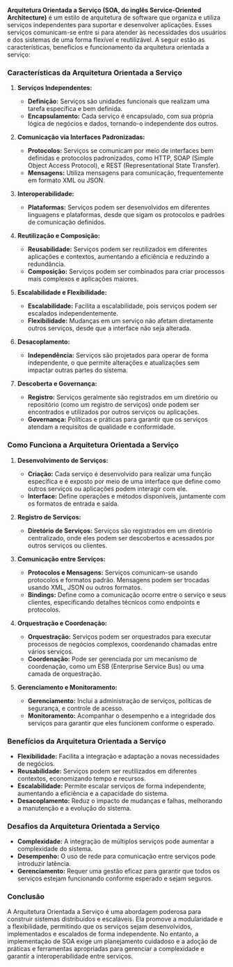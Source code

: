 **Arquitetura Orientada a Serviço (SOA, do inglês Service-Oriented Architecture)** é um estilo de arquitetura de software que organiza e utiliza serviços independentes para suportar e desenvolver aplicações. Esses serviços comunicam-se entre si para atender às necessidades dos usuários e dos sistemas de uma forma flexível e reutilizável. A seguir estão as características, benefícios e funcionamento da arquitetura orientada a serviço:

### **Características da Arquitetura Orientada a Serviço**

1. **Serviços Independentes:**
    
    - **Definição:** Serviços são unidades funcionais que realizam uma tarefa específica e bem definida.
    - **Encapsulamento:** Cada serviço é encapsulado, com sua própria lógica de negócios e dados, tornando-o independente dos outros.
2. **Comunicação via Interfaces Padronizadas:**
    
    - **Protocolos:** Serviços se comunicam por meio de interfaces bem definidas e protocolos padronizados, como HTTP, SOAP (Simple Object Access Protocol), e REST (Representational State Transfer).
    - **Mensagens:** Utiliza mensagens para comunicação, frequentemente em formato XML ou JSON.
3. **Interoperabilidade:**
    
    - **Plataformas:** Serviços podem ser desenvolvidos em diferentes linguagens e plataformas, desde que sigam os protocolos e padrões de comunicação definidos.
4. **Reutilização e Composição:**
    
    - **Reusabilidade:** Serviços podem ser reutilizados em diferentes aplicações e contextos, aumentando a eficiência e reduzindo a redundância.
    - **Composição:** Serviços podem ser combinados para criar processos mais complexos e aplicações maiores.
5. **Escalabilidade e Flexibilidade:**
    
    - **Escalabilidade:** Facilita a escalabilidade, pois serviços podem ser escalados independentemente.
    - **Flexibilidade:** Mudanças em um serviço não afetam diretamente outros serviços, desde que a interface não seja alterada.
6. **Desacoplamento:**
    
    - **Independência:** Serviços são projetados para operar de forma independente, o que permite alterações e atualizações sem impactar outras partes do sistema.
7. **Descoberta e Governança:**
    
    - **Registro:** Serviços geralmente são registrados em um diretório ou repositório (como um registro de serviços) onde podem ser encontrados e utilizados por outros serviços ou aplicações.
    - **Governança:** Políticas e práticas para garantir que os serviços atendam a requisitos de qualidade e conformidade.

### **Como Funciona a Arquitetura Orientada a Serviço**

1. **Desenvolvimento de Serviços:**
    
    - **Criação:** Cada serviço é desenvolvido para realizar uma função específica e é exposto por meio de uma interface que define como outros serviços ou aplicações podem interagir com ele.
    - **Interface:** Define operações e métodos disponíveis, juntamente com os formatos de entrada e saída.
2. **Registro de Serviços:**
    
    - **Diretório de Serviços:** Serviços são registrados em um diretório centralizado, onde eles podem ser descobertos e acessados por outros serviços ou clientes.
3. **Comunicação entre Serviços:**
    
    - **Protocolos e Mensagens:** Serviços comunicam-se usando protocolos e formatos padrão. Mensagens podem ser trocadas usando XML, JSON ou outros formatos.
    - **Bindings:** Define como a comunicação ocorre entre o serviço e seus clientes, especificando detalhes técnicos como endpoints e protocolos.
4. **Orquestração e Coordenação:**
    
    - **Orquestração:** Serviços podem ser orquestrados para executar processos de negócios complexos, coordenando chamadas entre vários serviços.
    - **Coordenação:** Pode ser gerenciada por um mecanismo de coordenação, como um ESB (Enterprise Service Bus) ou uma camada de orquestração.
5. **Gerenciamento e Monitoramento:**
    
    - **Gerenciamento:** Inclui a administração de serviços, políticas de segurança, e controle de acesso.
    - **Monitoramento:** Acompanhar o desempenho e a integridade dos serviços para garantir que eles funcionem conforme o esperado.

### **Benefícios da Arquitetura Orientada a Serviço**

- **Flexibilidade:** Facilita a integração e adaptação a novas necessidades de negócios.
- **Reusabilidade:** Serviços podem ser reutilizados em diferentes contextos, economizando tempo e recursos.
- **Escalabilidade:** Permite escalar serviços de forma independente, aumentando a eficiência e a capacidade do sistema.
- **Desacoplamento:** Reduz o impacto de mudanças e falhas, melhorando a manutenção e a evolução do sistema.

### **Desafios da Arquitetura Orientada a Serviço**

- **Complexidade:** A integração de múltiplos serviços pode aumentar a complexidade do sistema.
- **Desempenho:** O uso de rede para comunicação entre serviços pode introduzir latência.
- **Gerenciamento:** Requer uma gestão eficaz para garantir que todos os serviços estejam funcionando conforme esperado e sejam seguros.

### **Conclusão**

A Arquitetura Orientada a Serviço é uma abordagem poderosa para construir sistemas distribuídos e escaláveis. Ela promove a modularidade e a flexibilidade, permitindo que os serviços sejam desenvolvidos, implementados e escalados de forma independente. No entanto, a implementação de SOA exige um planejamento cuidadoso e a adoção de práticas e ferramentas apropriadas para gerenciar a complexidade e garantir a interoperabilidade entre serviços.